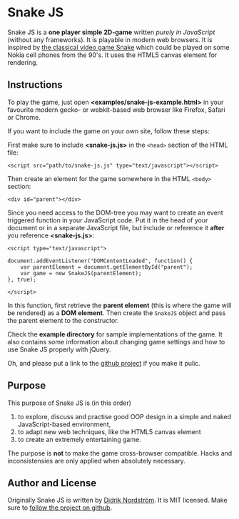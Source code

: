Snake JS
========
Snake JS is a **one player simple 2D-game** written *purely in JavaScript* (without any frameworks). It is playable in modern web browsers. It is inspired by [the classical video game Snake][1] which could be played on some Nokia cell phones from the 90's. It uses the HTML5 canvas element for rendering.

Instructions
------------
To play the game, just open **&lt;examples/snake-js-example.html&gt;** in your favourite modern gecko- or webkit-based web browser like Firefox, Safari or Chrome.

If you want to include the game on your own site, follow these steps:

First make sure to include **&lt;snake-js.js&gt;** in the `<head>` section of the HTML file:

	<script src="path/to/snake-js.js" type="text/javascript"></script>

Then create an element for the game somewhere in the HTML `<body>` section:  

	<div id="parent"></div>

Since you need access to the DOM-tree you may want to create an event triggered function in your JavaScript code. Put it in the head of your document or in a separate JavaScript file, but include or reference it **after** you reference **&lt;snake-js.js&gt;**:

	<script type="text/javascript">
	
	document.addEventListener("DOMContentLoaded", function() {
		var parentElement = document.getElementById("parent");
		var game = new SnakeJS(parentElement);
	}, true);
	
	</script>

In this function, first retrieve the **parent element** (this is where the game will be rendered) as a **DOM element**. Then create the `SnakeJS` object and pass the parent element to the constructor.

Check the **example directory** for sample implementations of the game. It also contains some information about changing game settings and how to use Snake JS properly with jQuery.

Oh, and please put a link to the [github project][3] if you make it pulic.

Purpose
-------
This purpose of Snake JS is (in this order)

1.	to explore, discuss and practise good OOP design
	in a simple and naked JavaScript-based environment,
2.	to adapt new web techniques, like the HTML5 canvas element
3.	to create an extremely entertaining game.

The purpose is **not** to make the game cross-browser compatible. Hacks and inconsistensies are only applied when absolutely necessary.

Author and License
-----------
Originally Snake JS is written by [Didrik Nordström][2]. It is MIT licensed. Make sure to [follow the project on github][3].

[1]: http://en.wikipedia.org/wiki/Snake_(video_game)
[2]: http://betamos.se/
[3]: http://github.com/betamos/Snake-JS
